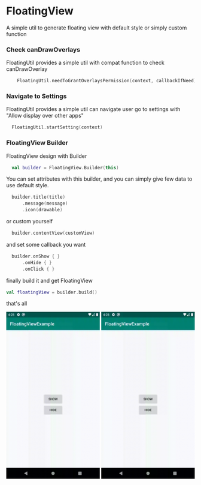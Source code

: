 # FloatingView
 A simple util to generate floating view with default style or simply custom function

### Check canDrawOverlays
 FloatingUtil provides a simple util with compat function to check canDrawOverlay
 ```kotlin
     FloatingUtil.needToGrantOverlaysPermission(context, callbackIfNeed)
 ```
 
### Navigate to Settings
FloatingUtil provides a simple util can navigate user go to settings with "Allow display over other apps"
```kotlin
  FloatingUtil.startSetting(context)
```
 
### FloatingView Builder
FloatingView design with Builder
```kotlin
  val builder = FloatingView.Builder(this)  
```
 
You can set attributes with this builder, and you can simply give few data to use default style.
```kotlin
  builder.title(title)
      .message(message)
      .icon(drawable)
```
 
or custom yourself
```kotlin
  builder.contentView(customView)
```

and set some callback you want
```kotlin
  builder.onShow { }
      .onHide { }
      .onClick { }
```

finally build it and get FloatingView
```kotlin
val floatingView = builder.build()
```

that's all

<img src="preview/preview1.gif" title="with click on view" alt="drawing" width="250"/> <img src="preview/preview2.gif" title="without click on view" alt="drawing" width="250"/>
